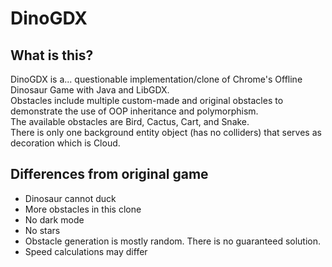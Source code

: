 # DinoGDX
## What is this?
DinoGDX is a... questionable implementation/clone of Chrome's Offline Dinosaur Game with Java and LibGDX.  
Obstacles include multiple custom-made and original obstacles to demonstrate the use of OOP inheritance and polymorphism.  
The available obstacles are Bird, Cactus, Cart, and Snake.  
There is only one background entity object (has no colliders) that serves as decoration which is Cloud.  

## Differences from original game
- Dinosaur cannot duck
- More obstacles in this clone
- No dark mode
- No stars
- Obstacle generation is mostly random. There is no guaranteed solution.
- Speed calculations may differ
